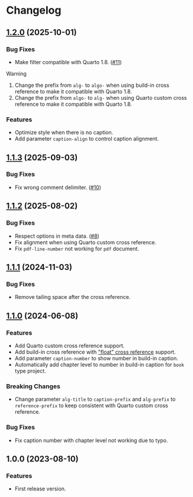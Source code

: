 # Changelog

## [1.2.0](https://github.com/leovan/quarto-pseudocode/compare/v1.1.3...v1.2.0) (2025-10-01)

### Bug Fixes

- Make filter compatible with Quarto 1.8. ([#11](https://github.com/leovan/quarto-pseudocode/issues/11))

> [!WARNING]
>
> 1. Change the prefix from `alg-` to `algo-` when using build-in cross reference to make it compatible with Quarto 1.8.
> 1. Change the prefix from `algo-` to `alg-` when using Quarto custom cross reference to make it compatible with Quarto 1.8.

### Features

- Optimize style when there is no caption.
- Add parameter `caption-align` to control caption alignment.

## [1.1.3](https://github.com/leovan/quarto-pseudocode/compare/v1.1.2...v1.1.3) (2025-09-03)

### Bug Fixes

- Fix wrong comment delimiter. ([#10](https://github.com/leovan/quarto-pseudocode/issues/10))

## [1.1.2](https://github.com/leovan/quarto-pseudocode/compare/v1.1.1...v1.1.2) (2025-08-02)

### Bug Fixes

- Respect options in meta data. ([#8](https://github.com/leovan/quarto-pseudocode/issues/8))
- Fix alignment when using Quarto custom cross reference.
- Fix `pdf-line-number` not working for `pdf` document.

## [1.1.1](https://github.com/leovan/quarto-pseudocode/compare/v1.1.0...v1.1.1) (2024-11-03)

### Bug Fixes

- Remove tailing space after the cross reference.

## [1.1.0](https://github.com/leovan/quarto-pseudocode/compare/v1.0.0...v1.1.0) (2024-06-08)

### Features

- Add Quarto custom cross reference support.
- Add build-in cross reference with ["float" cross reference](https://quarto.org/docs/authoring/cross-references.html#floats) support.
- Add parameter `caption-number` to show number in build-in caption.
- Automatically add chapter level to number in build-in caption for `book` type project.

### Breaking Changes

- Change parameter `alg-title` to `caption-prefix` and `alg-prefix` to `reference-prefix` to keep consistent with Quarto custom cross reference.

### Bug Fixes

- Fix caption number with chapter level not working due to typo.

## 1.0.0 (2023-08-10)

### Features

- First release version.
